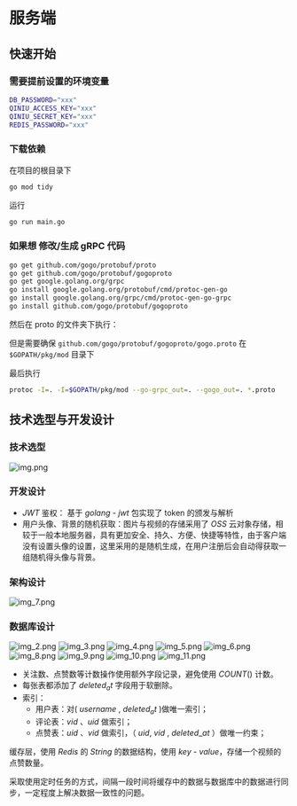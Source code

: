 # 服务端

## 快速开始

### 需要提前设置的环境变量

```bash
DB_PASSWORD="xxx"
QINIU_ACCESS_KEY="xxx"
QINIU_SECRET_KEY="xxx"
REDIS_PASSWORD="xxx"
```

### 下载依赖

在项目的根目录下

```bash
go mod tidy
```

运行

```bash
go run main.go
```

### 如果想 修改/生成 gRPC 代码

```bash
go get github.com/gogo/protobuf/proto
go get github.com/gogo/protobuf/gogoproto
go get google.golang.org/grpc
go install google.golang.org/protobuf/cmd/protoc-gen-go
go install google.golang.org/grpc/cmd/protoc-gen-go-grpc
go install github.com/gogo/protobuf/gogoproto
```

然后在 proto 的文件夹下执行：

但是需要确保 `github.com/gogo/protobuf/gogoproto/gogo.proto` 在 `$GOPATH/pkg/mod` 目录下

最后执行

```bash
protoc -I=. -I=$GOPATH/pkg/mod --go-grpc_out=. --gogo_out=. *.proto
```

## 技术选型与开发设计

### 技术选型

![img.png](./docs/images/img.png)

### 开发设计

- $JWT$ 鉴权： 基于 $golang$ - $jwt$ 包实现了 token 的颁发与解析
- 用户头像、背景的随机获取：图片与视频的存储采用了 $OSS$ 云对象存储，相较于一般本地服务器，具有更加安全、持久、方便、快捷等特性，由于客户端没有设置头像的设置，这里采用的是随机生成，在用户注册后会自动得获取一组随机得头像与背景。

### 架构设计

![img_7.png](./docs/images/img_7.png)

### 数据库设计

![img_2.png](./docs/images/img_2.png) ![img_3.png](./docs/images/img_3.png) ![img_4.png](./docs/images/img_4.png)
![img_5.png](./docs/images/img_5.png) ![img_6.png](./docs/images/img_6.png) ![img_8.png](./docs/images/img_8.png)
![img_9.png](./docs/images/img_9.png) ![img_10.png](./docs/images/img_10.png) ![img_11.png](./docs/images/img_11.png)

- 关注数、点赞数等计数操作使用额外字段记录，避免使用 $COUNT()$ 计数。
- 每张表都添加了 $deleted_at$ 字段用于软删除。
- 索引：
  - 用户表：对( $username$ , $deleted_at$ )做唯一索引；
  - 评论表：$vid$ 、$uid$ 做索引；
  - 点赞表：$uid$ 、$vid$ 做索引，（ $uid$, $vid$ , $deleted$\_$at$ ）做唯一约束；

缓存层，使用 $Redis$ 的 $String$ 的数据结构，使用 $key$ - $value$，存储一个视频的点赞数量。

采取使用定时任务的方式，间隔一段时间将缓存中的数据与数据库中的数据进行同步，一定程度上解决数据一致性的问题。
